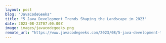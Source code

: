 ```yaml
---
layout: post
blog: "JavaCodeGeeks"
title: "5 Java Development Trends Shaping the Landscape in 2023"
date: 2023-08-23T07:00:00Z
image: images/javacodegeeks.png
remote_url: "https://www.javacodegeeks.com/2023/08/5-java-development-trends-shaping-the-landscape-in-2023.html"
---
```

